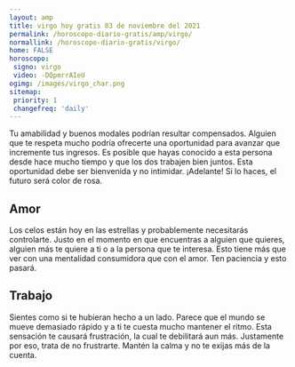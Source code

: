 ```yaml
---
layout: amp
title: virgo hoy gratis 03 de noviembre del 2021 
permalink: /horoscopo-diario-gratis/amp/virgo/
normallink: /horoscopo-diario-gratis/virgo/
home: FALSE
horoscopo:
 signo: virgo
 video: -DQpmrrAIeU
ogimg: /images/virgo_char.png
sitemap:
 priority: 1
 changefreq: 'daily'
---
```



Tu amabilidad y buenos modales podrían resultar compensados. Alguien que te respeta mucho podría ofrecerte una oportunidad para avanzar que incremente tus ingresos. Es posible que hayas conocido a esta persona desde hace mucho tiempo y que los dos trabajen bien juntos. Esta oportunidad debe ser bienvenida y no intimidar. ¡Adelante! Si lo haces, el futuro será color de rosa.

## Amor

Los celos están hoy en las estrellas y probablemente necesitarás controlarte. Justo en el momento en que encuentras a alguien que quieres, alguien más te quiere a ti o a la persona que te interesa. Esto tiene más que ver con una mentalidad consumidora que con el amor. Ten paciencia y esto pasará.

## Trabajo

Sientes como si te hubieran hecho a un lado. Parece que el mundo se mueve demasiado rápido y a ti te cuesta mucho mantener el ritmo. Esta sensación te causará frustración, la cual te debilitará aun más. Justamente por eso, trata de no frustrarte. Mantén la calma y no te exijas más de la cuenta.